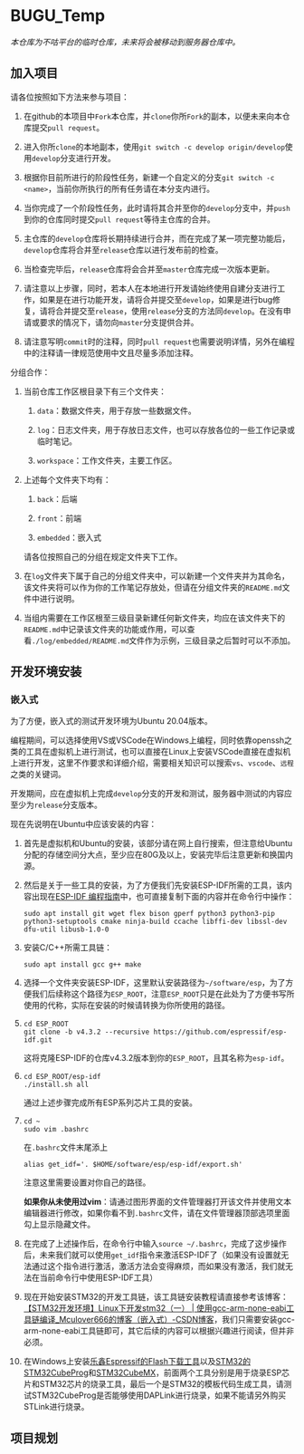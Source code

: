 # BUGU_Temp

*本仓库为不咕平台的临时仓库，未来将会被移动到服务器仓库中。*

## 加入项目

请各位按照如下方法来参与项目：

1. 在github的本项目中`Fork`本仓库，并`clone`你所`Fork`的副本，以便未来向本仓库提交`pull request`。

2. 进入你所`clone`的本地副本，使用`git switch -c develop origin/develop`使用`develop`分支进行开发。

3. 根据你目前所进行的阶段性任务，新建一个自定义的分支`git switch -c <name>`，当前你所执行的所有任务请在本分支内进行。

4. 当你完成了一个阶段性任务，此时请将其合并至你的`develop`分支中，并`push`到你的仓库同时提交`pull request`等待主仓库的合并。

5. 主仓库的`develop`仓库将长期持续进行合并，而在完成了某一项完整功能后，`develop`仓库将合并至`release`仓库以进行发布前的检查。

6. 当检查完毕后，`release`仓库将会合并至`master`仓库完成一次版本更新。

7. 请注意以上步骤，同时，若本人在本地进行开发请始终使用自建分支进行工作，如果是在进行功能开发，请将合并提交至`develop`，如果是进行bug修复，请将合并提交至`release`，使用`release`分支的方法同`develop`。在没有申请或要求的情况下，请勿向`master`分支提供合并。

8. 请注意写明`commit`时的注释，同时`pull request`也需要说明详情，另外在编程中的注释请一律规范使用中文且尽量多添加注释。

分组合作：

1. 当前仓库工作区根目录下有三个文件夹：
   
   1. `data`：数据文件夹，用于存放一些数据文件。
   
   2. `log`：日志文件夹，用于存放日志文件，也可以存放各位的一些工作记录或临时笔记。
   
   3. `workspace`：工作文件夹，主要工作区。

2. 上述每个文件夹下均有：
   
   1. `back`：后端
   
   2. `front`：前端
   
   3. `embedded`：嵌入式
   
   请各位按照自己的分组在规定文件夹下工作。

3. 在`log`文件夹下属于自己的分组文件夹中，可以新建一个文件夹并为其命名，该文件夹将可以作为你的工作笔记存放处，但请在分组文件夹的`README.md`文件中进行说明。

4. 当组内需要在工作区根至三级目录新建任何新文件夹，均应在该文件夹下的`README.md`中记录该文件夹的功能或作用，可以查看`./log/embedded/README.md`文件作为示例，三级目录之后暂时可以不添加。

## 开发环境安装

### 嵌入式

为了方便，嵌入式的测试开发环境为Ubuntu 20.04版本。

编程期间，可以选择使用VS或VSCode在Windows上编程，同时依靠openssh之类的工具在虚拟机上进行测试，也可以直接在Linux上安装VSCode直接在虚拟机上进行开发，这里不作要求和详细介绍，需要相关知识可以搜索`vs`、`vscode`、`远程`之类的关键词。

开发期间，应在虚拟机上完成`develop`分支的开发和测试，服务器中测试的内容应至少为`release`分支版本。

现在先说明在Ubuntu中应该安装的内容：

1. 首先是虚拟机和Ubuntu的安装，该部分请在网上自行搜索，但注意给Ubuntu分配的存储空间分大点，至少应在80G及以上，安装完毕后注意更新和换国内源。

2. 然后是关于一些工具的安装，为了方便我们先安装ESP-IDF所需的工具，该内容出现在[ESP-IDF 编程指南](https://docs.espressif.com/projects/esp-idf/zh_CN/v4.3.2/esp32/index.html)中，也可直接复制下面的内容并在命令行中操作：
   
   ```shell
   sudo apt install git wget flex bison gperf python3 python3-pip python3-setuptools cmake ninja-build ccache libffi-dev libssl-dev dfu-util libusb-1.0-0
   ```

3. 安装C/C++所需工具链：
   
   ```shell
   sudo apt install gcc g++ make
   ```

4. 选择一个文件夹安装ESP-IDF，这里默认安装路径为`~/software/esp`，为了方便我们后续称这个路径为`ESP_ROOT`，注意`ESP_ROOT`只是在此处为了方便书写所使用的代称，实际在安装的时候请转换为你所使用的路径。

5. ```shell
   cd ESP_ROOT
   git clone -b v4.3.2 --recursive https://github.com/espressif/esp-idf.git
   ```
   
   这将克隆ESP-IDF的仓库v4.3.2版本到你的`ESP_ROOT`，且其名称为`esp-idf`。

6. ```shell
   cd ESP_ROOT/esp-idf
   ./install.sh all
   ```
   
   通过上述步骤完成所有ESP系列芯片工具的安装。

7. ```shell
   cd ~
   sudo vim .bashrc
   ```
   
   在`.bashrc`文件末尾添上
   
   `alias get_idf='. $HOME/software/esp/esp-idf/export.sh'`
   
   注意这里需要设置对你自己的路径。
   
   **如果你从未使用过vim**：请通过图形界面的文件管理器打开该文件并使用文本编辑器进行修改，如果你看不到`.bashrc`文件，请在文件管理器顶部选项里面勾上显示隐藏文件。

8. 在完成了上述操作后，在命令行中输入`source ~/.bashrc`，完成了这步操作后，未来我们就可以使用`get_idf`指令来激活ESP-IDF了（如果没有设置就无法通过这个指令进行激活，激活方法会变得麻烦，而如果没有激活，我们就无法在当前命令行中使用ESP-IDF工具）

9. 现在开始安装STM32的开发工具链，该工具链安装教程请直接参考该博客：[【STM32开发环境】Linux下开发stm32（一） | 使用gcc-arm-none-eabi工具链编译_Mculover666的博客（嵌入式）-CSDN博客](https://blog.csdn.net/Mculover666/article/details/84888539)，我们只需要安装gcc-arm-none-eabi工具链即可，其它后续的内容可以根据兴趣进行阅读，但并非必须。

10. 在Windows上安装[乐鑫Espressif的Flash下载工具](https://www.espressif.com/zh-hans/support/download/other-tools)以及[STM32的STM32CubeProg](https://www.st.com/zh/development-tools/stm32cubeprog.html)和[STM32CubeMX](https://www.st.com/zh/development-tools/stm32cubemx.html)，前面两个工具分别是用于烧录ESP芯片和STM32芯片的烧录工具，最后一个是STM32的模板代码生成工具，请测试STM32CubeProg是否能够使用DAPLink进行烧录，如果不能请另外购买STLink进行烧录。

## 项目规划